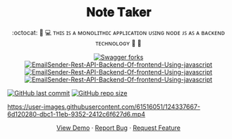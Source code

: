 <h1 align="center">𝐍𝐨𝐭𝐞 𝐓𝐚𝐤𝐞𝐫</h1>
<p align="center">
:octocat: 🌟 💻 ᴛʜɪꜱ ɪꜱ ᴀ ᴍᴏɴᴏʟɪᴛʜɪᴄ ᴀᴘᴘʟɪᴄᴀᴛɪᴏɴ ᴜꜱɪɴɢ ɴᴏᴅᴇ ᴊꜱ ᴀꜱ ᴀ ʙᴀᴄᴋᴇɴᴅ ᴛᴇᴄʜɴᴏʟᴏɢʏ 🎯 🚀<p>

	
<p align="center">
 <a href="https://github.com/ashish2030/E-Commerce-Website-Using-NodeJS/fork" target="blank">
 <img src="https://img.shields.io/github/forks/ashish2030/E-Commerce-Website-Using-NodeJS?style=flat-square" alt="Swagger forks"/>
</a>
<a href="https://github.com/ashish2030/Swagger/stargazers" target="blank">
<img src="https://img.shields.io/github/stars/ashish2030/E-Commerce-Website-Using-NodeJS?style=flat-square" alt="EmailSender-Rest-API-Backend-Of-frontend-Using-javascript"/>
</a>
<a href="https://github.com/ashish2030/E-Commerce-Website-Using-NodeJS/issues" target="blank">
<img src="https://img.shields.io/github/issues/ashish2030/E-Commerce-Website-Using-NodeJS?style=flat-square" alt="EmailSender-Rest-API-Backend-Of-frontend-Using-javascript"/>
</a>
<a href="https://github.com/ashish2030/E-Commerce-Website-Using-NodeJS/pulls" target="blank">
<img src="https://img.shields.io/github/issues-pr/ashish2030/E-Commerce-Website-Using-NodeJS?style=flat-square" alt="EmailSender-Rest-API-Backend-Of-frontend-Using-javascript"/>
</a>
</p>


[![GitHub last commit](https://img.shields.io/github/last-commit/ashish2030/E-Commerce-Website-Using-NodeJS)](https://github.com/ashish2030/E-Commerce-Website-Using-NodeJS/commits/master)
[![GitHub repo size](https://img.shields.io/github/repo-size/ashish2030/E-Commerce-Website-Using-NodeJS)](https://github.com/ashish2030/E-Commerce-Website-Using-NodeJS/archive/master.zip)


https://user-images.githubusercontent.com/61516051/124337667-6d120280-dbc1-11eb-9352-2412c6f627d6.mp4



	

   <p align="center">
    <a href="https://www.careercup.com/question?id=5750856565653504" target="blank">View Demo</a>
    ·
    <a href="https://github.com/ashish2030/E-Commerce-Website-Using-NodeJS/issues/new/choose">Report Bug</a>
    ·
    <a href="https://github.com/ashish2030/E-Commerce-Website-Using-NodeJS/issues/new/choose">Request Feature</a>
</p>
